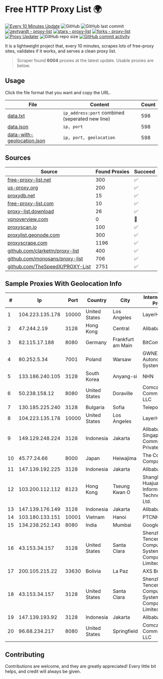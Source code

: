 
# Free HTTP Proxy List 🌍

[![Every 10 Minutes Update](https://github.com/mertguvencli/http-proxy-list/actions/workflows/main.yml/badge.svg?branch=main)](https://github.com/mertguvencli/http-proxy-list/actions/workflows/main.yml)
![GitHub](https://img.shields.io/github/license/mertguvencli/http-proxy-list)
![GitHub last commit](https://img.shields.io/github/last-commit/mertguvencli/http-proxy-list)
[![zevtyardt - proxy-list](https://img.shields.io/static/v1?label=zevtyardt&message=proxy-list&color=blue&logo=github)](https://github.com/zevtyardt/proxy-list "Go to GitHub repo")
[![stars - proxy-list](https://img.shields.io/github/stars/zevtyardt/proxy-list?style=social)](https://github.com/zevtyardt/proxy-list)
[![forks - proxy-list](https://img.shields.io/github/forks/zevtyardt/proxy-list?style=social)](https://github.com/zevtyardt/proxy-list)
[![Proxy Updater](https://github.com/zevtyardt/proxy-list/workflows/Proxy%20Updater/badge.svg)](https://github.com/zevtyardt/proxy-list/actions?query=workflow:"Proxy+Updater")
![GitHub repo size](https://img.shields.io/github/repo-size/zevtyardt/proxy-list)
[![GitHub commit activity](https://img.shields.io/github/commit-activity/m/zevtyardt/proxy-list?logo=commits)](https://github.com/zevtyardt/proxy-list/commits/main)

It is a lightweight project that, every 10 minutes, scrapes lots of free-proxy sites, validates if it works, and serves a clean proxy list.

> Scraper found **6004** proxies at the latest update. Usable proxies are below.

## Usage

Click the file format that you want and copy the URL.

|File|Content|Count|
|----|-------|-----|
|[data.txt](https://raw.githubusercontent.com/mertguvencli/http-proxy-list/main/proxy-list/data.txt)|`ip_address:port` combined (seperated new line)|598|
|[data.json](https://raw.githubusercontent.com/mertguvencli/http-proxy-list/main/proxy-list/data.json)|`ip, port`|598|
|[data-with-geolocation.json](https://raw.githubusercontent.com/mertguvencli/http-proxy-list/main/proxy-list/data-with-geolocation.json)|`ip, port, geolocation`|598|

## Sources

|Source|Found Proxies|Succeed|
|------|-------------|-------|
|[free-proxy-list.net](https://free-proxy-list.net)|300|✅|
|[us-proxy.org](https://www.us-proxy.org)|200|✅|
|[proxydb.net](http://proxydb.net)|15|✅|
|[free-proxy-list.com](https://free-proxy-list.com/?page=&port=&type%5B%5D=http&type%5B%5D=https&up_time=0&search=Search)|10|✅|
|[proxy-list.download](https://www.proxy-list.download/HTTP)|26|✅|
|[vpnoverview.com](https://vpnoverview.com/privacy/anonymous-browsing/free-proxy-servers)|0|🚫|
|[proxyscan.io](https://www.proxyscan.io)|100|✅|
|[proxylist.geonode.com](https://proxylist.geonode.com/api/proxy-list?limit=300&page=1&sort_by=lastChecked&sort_type=desc&protocols=http,https)|300|✅|
|[proxyscrape.com](https://api.proxyscrape.com/v2/?request=displayproxies&protocol=http&timeout=10000&country=all&ssl=all&anonymity=all)|1196|✅|
|[github.com/clarketm/proxy-list](https://raw.githubusercontent.com/clarketm/proxy-list/master/proxy-list-raw.txt)|400|✅|
|[github.com/monosans/proxy-list](https://raw.githubusercontent.com/monosans/proxy-list/main/proxies/http.txt)|706|✅|
|[github.com/TheSpeedX/PROXY-List](https://raw.githubusercontent.com/TheSpeedX/PROXY-List/master/http.txt)|2751|✅|


## Sample Proxies With Geolocation Info

|#|Ip|Port|Country|City|Internet Service Provider|
|-|--|----|-------|----|-------------------------|
|1|104.223.135.178|10000|United States|Los Angeles|LayerHost|
|2|47.244.2.19|3128|Hong Kong|Central|Alibaba.com LLC|
|3|82.115.17.188|8080|Germany|Frankfurt am Main|BitCommand LLC|
|4|80.252.5.34|7001|Poland|Warsaw|GWNET Autonomus System|
|5|133.186.240.105|3128|South Korea|Anyang-si|NHN|
|6|50.238.158.12|8080|United States|Doraville|Comcast Cable Communications, LLC|
|7|130.185.225.240|3128|Bulgaria|Sofia|Telepoint Ltd|
|8|104.223.135.178|10000|United States|Los Angeles|LayerHost|
|9|149.129.248.224|3128|Indonesia|Jakarta|Alibaba.com Singapore E-Commerce Private Limited|
|10|45.77.24.66|8000|Japan|Heiwajima|The Constant Company|
|11|147.139.192.225|3128|Indonesia|Jakarta|Alibaba.com LLC|
|12|103.200.112.112|8123|Hong Kong|Tseung Kwan O|Shanghai Huajuan Information Technology Co., Ltd.|
|13|147.139.176.149|3128|Indonesia|Jakarta|Alibaba.com LLC|
|14|103.180.133.151|10001|Vietnam|Hanoi|PTCNHOALAC|
|15|134.238.252.143|8080|India|Mumbai|Google LLC|
|16|43.153.34.157|3128|United States|Santa Clara|Shenzhen Tencent Computer Systems Company Limited|
|17|200.105.215.22|33630|Bolivia|La Paz|AXS Bolivia S. A.|
|18|43.153.34.157|3128|United States|Santa Clara|Shenzhen Tencent Computer Systems Company Limited|
|19|147.139.193.92|3128|Indonesia|Jakarta|Alibaba.com LLC|
|20|96.68.234.217|8080|United States|Springfield|Comcast Cable Communications, LLC|



## Contributing

Contributions are welcome, and they are greatly appreciated! Every
little bit helps, and credit will always be given.

